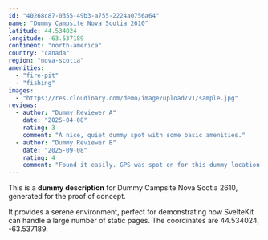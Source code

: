 ```yaml
---
id: "40268c87-0355-49b3-a755-2224a0756a64"
name: "Dummy Campsite Nova Scotia 2610"
latitude: 44.534024
longitude: -63.537189
continent: "north-america"
country: "canada"
region: "nova-scotia"
amenities:
  - "fire-pit"
  - "fishing"
images:
  - "https://res.cloudinary.com/demo/image/upload/v1/sample.jpg"
reviews:
  - author: "Dummy Reviewer A"
    date: "2025-04-08"
    rating: 3
    comment: "A nice, quiet dummy spot with some basic amenities."
  - author: "Dummy Reviewer B"
    date: "2025-09-08"
    rating: 4
    comment: "Found it easily. GPS was spot on for this dummy location."
---
```


This is a **dummy description** for Dummy Campsite Nova Scotia 2610, generated for the proof of concept.

It provides a serene environment, perfect for demonstrating how SvelteKit can handle a large number of static pages. The coordinates are 44.534024, -63.537189.
